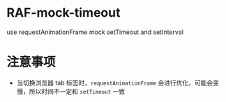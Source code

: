 # RAF-mock-timeout
use requestAnimationFrame mock setTimeout and setInterval

# 注意事项
- 当切换浏览器 tab 标签时，`requestAnimationFrame` 会进行优化，可能会变慢，所以时间不一定和 `setTimeout` 一致